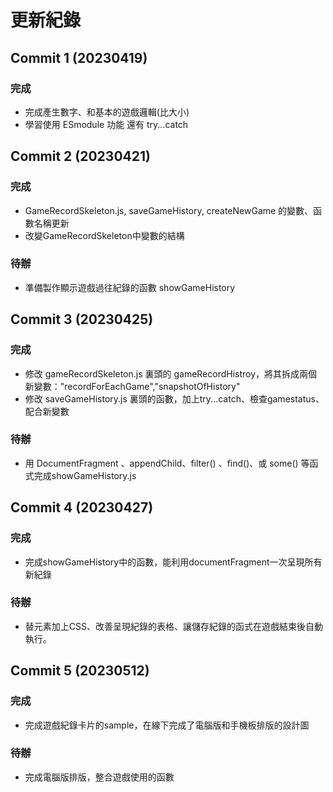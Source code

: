 # 更新紀錄

## Commit 1 (20230419)

### 完成
* 完成產生數字、和基本的遊戲邏輯(比大小)
* 學習使用 ESmodule 功能 還有 try...catch

## Commit 2 (20230421)

### 完成
* GameRecordSkeleton.js, saveGameHistory, createNewGame 的變數、函數名稱更新
* 改變GameRecordSkeleton中變數的結構

### 待辦
* 準備製作顯示遊戲過往紀錄的函數 showGameHistory

## Commit 3 (20230425)

### 完成
* 修改 gameRecordSkeleton.js 裏頭的 gameRecordHistroy，將其拆成兩個新變數："recordForEachGame","snapshotOfHistory" 
* 修改 saveGameHistory.js 裏頭的函數，加上try...catch、檢查gamestatus、配合新變數

### 待辦
* 用 DocumentFragment 、appendChild、filter() 、find()、或 some() 等函式完成showGameHistory.js 

## Commit 4 (20230427)

### 完成
* 完成showGameHistory中的函數，能利用documentFragment一次呈現所有新紀錄

### 待辦
* 替元素加上CSS、改善呈現紀錄的表格、讓儲存紀錄的函式在遊戲結束後自動執行。

## Commit 5 (20230512)

### 完成
* 完成遊戲紀錄卡片的sample，在線下完成了電腦版和手機板排版的設計圖

### 待辦
* 完成電腦版排版，整合遊戲使用的函數